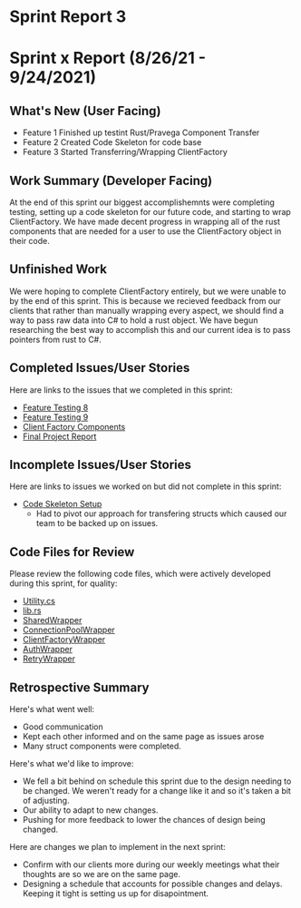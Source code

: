 # Sprint Report 3

# Sprint x Report (8/26/21 - 9/24/2021)

## What's New (User Facing)
 * Feature 1 Finished up testint Rust/Pravega Component Transfer
 * Feature 2 Created Code Skeleton for code base
 * Feature 3 Started Transferring/Wrapping ClientFactory

## Work Summary (Developer Facing)
At the end of this sprint our biggest accomplishemnts were completing testing, setting up a code skeleton for our future code, and starting to wrap ClientFactory. We have made decent progress in wrapping all of the rust components that are needed for a user to use the ClientFactory object in their code.

## Unfinished Work
We were hoping to complete ClientFactory entirely, but we were unable to by the end of this sprint. This is because we recieved feedback from our clients that rather than manually wrapping every aspect, we should find a way to pass raw data into C# to hold a rust object. We have begun researching the best way to accomplish this and our current idea is to pass pointers from rust to C#.

## Completed Issues/User Stories
Here are links to the issues that we completed in this sprint:

 * [Feature Testing 8](https://github.com/WSUCptSCapstone-Fall2022Spring2023/dell-pravegaapi/issues/33)
 * [Feature Testing 9](https://github.com/WSUCptSCapstone-Fall2022Spring2023/dell-pravegaapi/issues/34)
 * [Client Factory Components](https://github.com/WSUCptSCapstone-Fall2022Spring2023/dell-pravegaapi/issues/42)
 * [Final Project Report](https://github.com/WSUCptSCapstone-Fall2022Spring2023/dell-pravegaapi/issues/43)
 
 ## Incomplete Issues/User Stories
 Here are links to issues we worked on but did not complete in this sprint:
 * [Code Skeleton Setup](https://github.com/WSUCptSCapstone-Fall2022Spring2023/dell-pravegaapi/issues/41)
   * Had to pivot our approach for transfering structs which caused our team to be backed up on issues.

## Code Files for Review
Please review the following code files, which were actively developed during this sprint, for quality:
 * [Utility.cs](https://github.com/dell-pravegaapi/Project_Code_Base/CSharpWrapper/UtilityWrappers/Utility.cs)
 * [lib.rs](https://github.com/dell-pravegaapi/Project_Code_Base/CSharpWrapper/UtilityWrappers/lib.rs)
 * [SharedWrapper](https://github.com/dell-pravegaapi/Project_Code_Base/CSharpWrapper/SharedWrapper)
 * [ConnectionPoolWrapper](https://github.com/dell-pravegaapi/Project_Code_Base/CSharpWrapper/ConnectionPoolWrapper)
 * [ClientFactoryWrapper](https://github.com/dell-pravegaapi/Project_Code_Base/CSharpWrapper/ClientFactoryWrapper)
 * [AuthWrapper](https://github.com/dell-pravegaapi/Project_Code_Base/CSharpWrapper/AuthWrapper)
 * [RetryWrapper](https://github.com/dell-pravegaapi/Project_Code_Base/CSharpWrapper/RetryWrapper)

## Retrospective Summary
Here's what went well:
  * Good communication
  * Kept each other informed and on the same page as issues arose
  * Many struct components were completed.
 
Here's what we'd like to improve:
   * We fell a bit behind on schedule this sprint due to the design needing to be changed. We weren't ready for a change like it and so it's taken a bit of adjusting.
   * Our ability to adapt to new changes.
   * Pushing for more feedback to lower the chances of design being changed.
  
Here are changes we plan to implement in the next sprint:
   * Confirm with our clients more during our weekly meetings what their thoughts are so we are on the same page.
   * Designing a schedule that accounts for possible changes and delays. Keeping it tight is setting us up for disapointment.